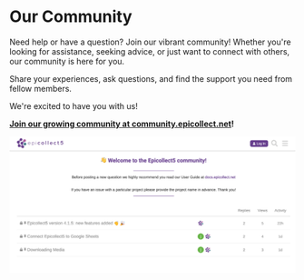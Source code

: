 # Our Community

Need help or have a question? Join our vibrant community! Whether you're looking for assistance, seeking advice, or just want to connect with others, our community is here for you.&#x20;

Share your experiences, ask questions, and find the support you need from fellow members.&#x20;

We're excited to have you with us!

[**Join our growing community at community.epicollect.net**](https://community.epicollect.net)**!**

![](<../.gitbook/assets/Screenshot 2021-02-24 at 16.41.02.png>)
